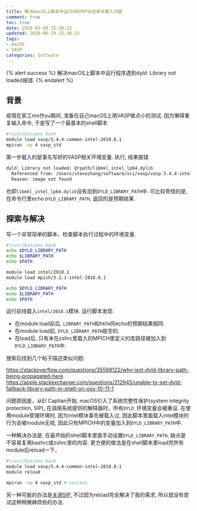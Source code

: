 ```yaml
---
title: 解决macOS上脚本中运行VASP时动态库未载入问题
comment: true
toc: true
date: 2020-05-09 15:30:23
updated: 2020-06-29 15:30:23
tags:
- macOS
- VASP
categories: Software
---
```


{% alert success %}
解决macOS上脚本中运行程序遇到dyld: Library not loaded报错.
{% endalert %}
<!-- more -->

## 背景

疫情在家工mo作yu期间, 准备在自己macOS上用VASP做点小的测试. 因为懒得重复输入命令, 于是写了一个最基本的shell脚本

```bash
#!/usr/bin/env bash
module load vasp/5.4.4-common-intel-2018.0.1
mpirun -np 4 vasp_std
```

第一步载入的是事先写好的VASP相关环境变量. 执行, 结果报错

```bash
dyld: Library not loaded: @rpath/libmkl_intel_lp64.dylib
  Referenced from: /Users/stevezhang/software/sci/vasp/vasp.5.4.4-intel-2018.0.1/common/bin/vasp_std
  Reason: image not found
```

也即`libmkl_intel_lp64.dylib`没有加到`DYLD_LIBRARY_PATH`中. 可比较奇怪的是, 在命令行里echo `DYLD_LIBRARY_PATH`, 返回的是预期结果.

## 探索与解决

写一个非常简单的脚本，检查脚本执行过程中的环境变量.

```bash
#!/usr/bin/env bash
echo $DYLD_LIBRARY_PATH
echo $LIBRARY_PATH
echo $PATH

module load intel/2018.1
module load mpich/3.2.1-intel-2018.0.1

echo $DYLD_LIBRARY_PATH
echo $LIBRARY_PATH
echo $PATH
```

运行前线载入`intel/2018.1`模块. 运行脚本发现:

- 在module load前后, `LIBRARY_PATH`和`PATH`同echo的预期结果相同.
- 在module load前, `DYLD_LIBRARY_PATH`是空的.
- 在load后, 只有未在zshrc里载入的MPICH里定义的库路径被加入到`DYLD_LIBRARY_PATH`中.

搜索后找到几个帖子描述类似问题:

<https://stackoverflow.com/questions/35568122/why-isnt-dyld-library-path-being-propagated-here>
<https://apple.stackexchange.com/questions/212945/unable-to-set-dyld-fallback-library-path-in-shell-on-osx-10-11-1>

问题原因是，从El Captian开始, macOS引入了系统完整性保护(system integrity protection, SIP), 在调用系统提供的解释器时，所有`DYLD_`环境变量会被重设. 在使用module管理环境时, 因为intel模块事先被载入过, 因此脚本里面载入intel模块的行为会被module无视, 因此只有MPICH中的变量加入到`DYLD_LIBRARY_PATH`中.

一种解决办法是, 在最开始的shell脚本里面手动设置`DYLD_LIBRARY_PATH`, 缺点是不容易复用bashrc或zshrc里的内容. 更方便的做法是在shell脚本里load完所有module后reload一下，

```bash
#!/usr/bin/env bash
module load vasp/5.4.4-common-intel-2018.0.1
module reload

mpirun -np 4 vasp_std # success
```

另一种可能的办法是[关闭SIP](https://blog.csdn.net/qq285744011/article/details/82219340), 不过因为reload完全解决了我的需求, 所以就没有尝试这种稍微麻烦些的办法.
